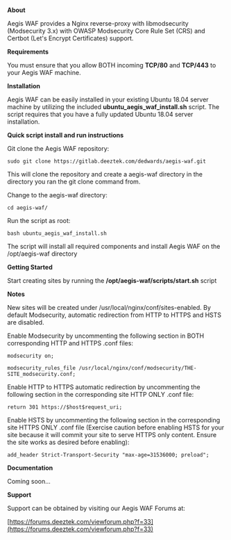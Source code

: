 **About**

Aegis WAF provides a Nginx reverse-proxy with libmodsecurity (Modsecurity 3.x) with OWASP Modsecurity Core Rule Set (CRS) and Certbot (Let's Encrypt Certificates) support.

**Requirements**

You must ensure that you allow BOTH incoming **TCP/80** and **TCP/443** to your Aegis WAF machine.

**Installation**

Aegis WAF can be easily installed in your existing Ubuntu 18.04 server machine by utilizing the included **ubuntu_aegis_waf_install.sh** script. The script requires that you have a fully updated Ubuntu 18.04 server installation.

**Quick script install and run instructions**

Git clone the Aegis WAF repository:

`sudo git clone https://gitlab.deeztek.com/dedwards/aegis-waf.git`

This will clone the repository and create a aegis-waf directory in the directory you ran the git clone command from.

Change to the aegis-waf directory:

`cd aegis-waf/`

Run the script as root:

`bash ubuntu_aegis_waf_install.sh`

The script will install all required components and install Aegis WAF on the /opt/aegis-waf directory

**Getting Started**

Start creating sites by running the **/opt/aegis-waf/scripts/start.sh** script

**Notes**

New sites will be created under /usr/local/nginx/conf/sites-enabled. By default Modsecurity, automatic redirection from HTTP to HTTPS  and HSTS are disabled.

Enable Modsecurity by uncommenting the following section in BOTH corresponding HTTP and HTTPS .conf files:

`modsecurity on;`

`modsecurity_rules_file /usr/local/nginx/conf/modsecurity/THE-SITE_modsecurity.conf;`


Enable HTTP to HTTPS automatic redirection by uncommenting the following section in the corresponding site HTTP ONLY .conf file:

`return 301 https://$host$request_uri;`

Enable HSTS by uncommenting the following section in the corresponding site HTTPS ONLY .conf file (Exercise caution before enabling HSTS for your site because it will commit your site to serve HTTPS only content. Ensure the site works as desired before enabling):

`add_header Strict-Transport-Security "max-age=31536000; preload";`

**Documentation**

Coming soon...

**Support**

Support can be obtained by visiting our Aegis WAF Forums at:

[https://forums.deeztek.com/viewforum.php?f=33](https://forums.deeztek.com/viewforum.php?f=33)

